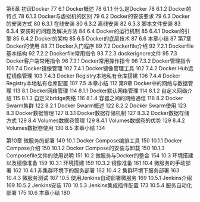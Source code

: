 第6章 初识Docker 77
6.1 Docker概述 78
6.1.1 什么是Docker 78
6.1.2 Docker的特点 78
6.1.3 Docker与虚拟机的区别 79
6.2 Docker的安装要求 79
6.3 Docker的安装方式 80
6.3.1 在线安装 80
6.3.2 离线安装 82
6.3.3 脚本文件安装 83
6.3.4 安装时的问题及解决方法 84
6.4 Docker的运行机制 85
6.4.1 Docker的引擎 85
6.4.2 Docker的架构 85
6.5 Docker的底层技术 87
6.6 本章小结 87
第7章 Docker的使用 88
7.1 Docker入门程序 89
7.2 Dockerfile介绍 92
7.2.1 Dockerfile基本结构 92
7.2.2 Dockerfile常用指令 93
7.2.3 dockerignore文件 95
7.3 Docker客户端常用指令 96
7.3.1 Docker常用操作指令 96
7.3.2 Docker管理指令 101
7.4 Docker镜像管理 102
7.4.1 Docker镜像管理工具 102
7.4.2 Docker Hub远程镜像管理 103
7.4.3 Docker Registry本地私有仓库搭建 106
7.4.4 Docker Registry本地私有仓库配置 107
7.5 本章小结 112
第8章 Docker中的网络与数据管理 113
8.1 Docker网络管理 114
8.1.1 Docker默认网络管理 114
8.1.2 自定义网络介绍 115
8.1.3 自定义bridge网络 116
8.1.4 容器之间的网络通信 118
8.2 Docker Swarm集群 122
8.2.1 Docker Swarm概述 122
8.2.2 Docker Swarm使用 123
8.3 Docker数据管理 127
8.3.1 Docker数据存储机制 127
8.3.2 Docker数据存储方式 129
8.4 Volumes数据卷管理 129
8.4.1 Volumes数据卷的优势 129
8.4.2 Volumes数据卷使用 130
8.5 本章小结 134



第10章 微服务的部署 149
10.1 Docker Compose编排工具 150
10.1.1 Docker Compose介绍 150
10.1.2 Docker Compose的安装与卸载 150
10.1.3 Composefile文件的使用说明 151
10.2 微服务与Docker的整合 154
10.3 环境搭建以及镜像准备 159
10.3.1 环境搭建 159
10.3.2 镜像准备 161
10.4 微服务的手动部署 162
10.4.1 非集群环境下的服务部署 162
10.4.2 集群环境下服务部署 163
10.4.3 微服务测试 167
10.5 使用Jenkins自动部署微服务 169
10.5.1 Jenkins介绍 169
10.5.2 Jenkins安装 170
10.5.3 Jenkins集成插件配置 173
10.5.4 服务自动化部署 175
10.6 本章小结 180